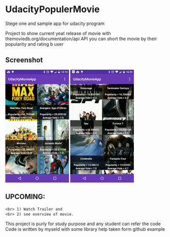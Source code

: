 # UdacityPopulerMovie
Stege one and sample app for udacity program

Project to show current yeat release of movie with 
themoviedb.org/documentation/api API
you can short the movie by their popularity and rating b user

Screenshot
------------------------
![Screenshot](/screenshot_gif_demo/device-home.png "Sample demo of project")
![Demo](/screenshot_gif_demo/screen.gif "Sample demo of project")

UPCOMING:
------------------------
    <br> 1) Watch Trailer and 
    <br> 2) see overview of movie.

This project is purly for study purpose and any student can refer the code 
Code is written by myseld with some library help taken form github example

